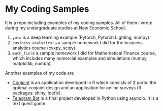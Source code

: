 # My Coding Samples
It is a repo including examples of my coding samples. All of them I wrote during my undergraduate studies at New Economic School.

1. ```yolo``` is a deep learning example (Pytorch, Pytorch Lighting, numpy).
2. ```business_analytics``` is a sample homework I did for the business analytics course (cvxpy, scipy).
3. ```math_fin``` is a sample homework I did for Mathematical Finance course, which includes many numercial examples and simulations (numpy, matplotlib, numba).

Another examples of my code are

- [Conjoint](https://github.com/krsafonov/conjoint) is an application developed in R which consists of 2 parts: the optimal conjoint design and an application for online surveys (R packages: shiny, idefix).
- [Telegram Bot](https://github.com/krsafonov/blade_runner_bot) is a final project developed in Python using asyncio. It is a text quest game.
